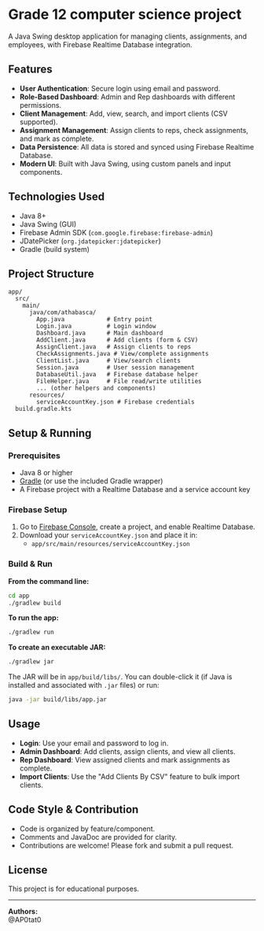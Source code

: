 
# Grade 12 computer science project

A Java Swing desktop application for managing clients, assignments, and employees, with Firebase Realtime Database integration.

## Features

- **User Authentication**: Secure login using email and password.
- **Role-Based Dashboard**: Admin and Rep dashboards with different permissions.
- **Client Management**: Add, view, search, and import clients (CSV supported).
- **Assignment Management**: Assign clients to reps, check assignments, and mark as complete.
- **Data Persistence**: All data is stored and synced using Firebase Realtime Database.
- **Modern UI**: Built with Java Swing, using custom panels and input components.

## Technologies Used

- Java 8+
- Java Swing (GUI)
- Firebase Admin SDK (`com.google.firebase:firebase-admin`)
- JDatePicker (`org.jdatepicker:jdatepicker`)
- Gradle (build system)

## Project Structure

```
app/
  src/
    main/
      java/com/athabasca/
        App.java            # Entry point
        Login.java          # Login window
        Dashboard.java      # Main dashboard
        AddClient.java      # Add clients (form & CSV)
        AssignClient.java   # Assign clients to reps
        CheckAssignments.java # View/complete assignments
        ClientList.java     # View/search clients
        Session.java        # User session management
        DatabaseUtil.java   # Firebase database helper
        FileHelper.java     # File read/write utilities
        ... (other helpers and components)
      resources/
        serviceAccountKey.json # Firebase credentials
  build.gradle.kts
```

## Setup & Running

### Prerequisites

- Java 8 or higher
- [Gradle](https://gradle.org/) (or use the included Gradle wrapper)
- A Firebase project with a Realtime Database and a service account key

### Firebase Setup

1. Go to [Firebase Console](https://console.firebase.google.com/), create a project, and enable Realtime Database.
2. Download your `serviceAccountKey.json` and place it in:
   - `app/src/main/resources/serviceAccountKey.json`

### Build & Run

**From the command line:**

```sh
cd app
./gradlew build
```

**To run the app:**

```sh
./gradlew run
```

**To create an executable JAR:**

```sh
./gradlew jar
```

The JAR will be in `app/build/libs/`. You can double-click it (if Java is installed and associated with `.jar` files) or run:

```sh
java -jar build/libs/app.jar
```

## Usage

- **Login**: Use your email and password to log in.
- **Admin Dashboard**: Add clients, assign clients, and view all clients.
- **Rep Dashboard**: View assigned clients and mark assignments as complete.
- **Import Clients**: Use the "Add Clients By CSV" feature to bulk import clients.

## Code Style & Contribution

- Code is organized by feature/component.
- Comments and JavaDoc are provided for clarity.
- Contributions are welcome! Please fork and submit a pull request.

## License

This project is for educational purposes.

---

**Authors:**  
@AP0tat0
